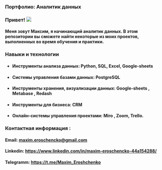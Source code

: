 ### Портфолио: Аналитик данных

### Привет! ![](https://user-images.githubusercontent.com/18350557/176309783-0785949b-9127-417c-8b55-ab5a4333674e.gif)
#### Меня зовут Максим, я начинающий аналитик данных.  В этом репозитории вы сможете найти некоторые из моих проектов, выполненных во время обучения и практики. 

 ###  Навыки и технологии

+ ####  Инструменты анализа данных: Python, SQL, Excel, Google-sheets

+ ####  Системы управления базами данных: PostgreSQL

+ ####  Инструменты хранения, визуализации данных: Google-sheets , Metabase , Redash

+ ####  Инструменты для бизнеса: CRM 

+ ####  Онлайн-системы управления проектами:  Miro , Zoom, Trello.
















 ### ****Контактная информация :****

 

#### Email: ****maxim.eroschencko@gmail.com****



#### Linkedin: ****https://www.linkedin.com/in/maxim-eroschencko-44a154288/****



#### Telegramm: ****https://t.me/Maxim_Eroshchenko****
